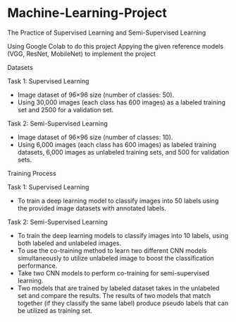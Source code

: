 # Machine-Learning-Project
The Practice of Supervised Learning and Semi-Supervised Learning

Using Google Colab to do this project
Appying the given reference models (VGG, ResNet, MobileNet) to implement the project


Datasets

 Task 1: Supervised Learning
- Image dataset of 96×96 size (number of classes: 50).
- Using 30,000 images (each class has 600 images) as a labeled training set 
and 2500 for a validation set.

 Task 2: Semi-Supervised Learning
- Image dataset of 96×96 size (number of classes: 10).
- Using 6,000 images (each class has 600 images) as labeled training datasets, 
6,000 images as unlabeled training sets, and 500 for validation sets.

Training Process

 Task 1: Supervised Learning
- To train a deep learning model to classify images into 50 labels using 
the provided image datasets with annotated labels.

Task 2: Semi-Supervised Learning
- To train the deep learning models to classify images into 10 labels, 
using both labeled and unlabeled images.
- To use the co-training method to learn two different CNN models
simultaneously to utilize unlabeled image to boost the classification performance.
- Take two CNN models to perform co-training for semi-supervised learning.
- Two models that are trained by labeled dataset takes in the unlabeled set and
compare the results. The results of two models that match together (if they classify 
the same label) produce pseudo labels that can be utilized as training set.


